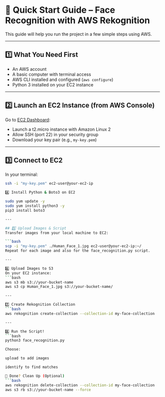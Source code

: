 # 🚀 Quick Start Guide – Face Recognition with AWS Rekognition

This guide will help you run the project in a few simple steps using AWS.

---

## 1️⃣ What You Need First

- An AWS account  
- A basic computer with terminal access  
- AWS CLI installed and configured (`aws configure`)  
- Python 3 installed on your EC2 instance

---

## 2️⃣ Launch an EC2 Instance (from AWS Console)

Go to [EC2 Dashboard](https://console.aws.amazon.com/ec2):

- Launch a t2.micro instance with Amazon Linux 2  
- Allow SSH (port 22) in your security group  
- Download your key pair (e.g., `my-key.pem`)  

---

## 3️⃣ Connect to EC2

In your terminal:

```bash
ssh -i "my-key.pem" ec2-user@your-ec2-ip

4️⃣ Install Python & Boto3 on EC2

sudo yum update -y
sudo yum install python3 -y
pip3 install boto3

---

## 5️⃣ Upload Images & Script
Transfer images from your local machine to EC2:

```bash
scp -i "my-key.pem" ./Human_Face_1.jpg ec2-user@your-ec2-ip:~/
Repeat for each image and also for the face_recognition.py script.

---

6️⃣ Upload Images to S3
On your EC2 instance:
```bash
aws s3 mb s3://your-bucket-name
aws s3 cp Human_Face_1.jpg s3://your-bucket-name/

---

7️⃣ Create Rekognition Collection
```bash
aws rekognition create-collection --collection-id my-face-collection

---

8️⃣ Run the Script!
```bash
python3 face_recognition.py

Choose:

upload to add images

identify to find matches

🧹 Done? Clean Up (Optional)
```bash
aws rekognition delete-collection --collection-id my-face-collection
aws s3 rb s3://your-bucket-name --force